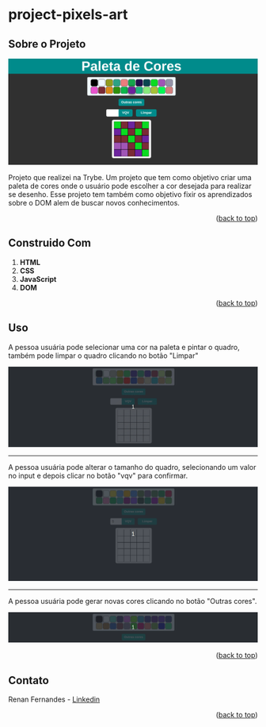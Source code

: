 <a name="readme-top"></a>
# project-pixels-art

## Sobre o Projeto

![Pixel Art Screen Shot](./projectImage.png)

Projeto que realizei na Trybe. Um projeto que tem como objetivo criar uma paleta de cores onde o usuário pode escolher a cor desejada para realizar se desenho. Esse projeto tem também como objetivo fixir os aprendizados sobre o DOM alem de buscar novos conhecimentos.

<p align="right">(<a href="#readme-top">back to top</a>)</p>

## Construido Com
 1. **HTML**
 2. **CSS**
 3. **JavaScript**
 3. **DOM**

<p align="right">(<a href="#readme-top">back to top</a>)</p>

## Uso

A pessoa usuária pode selecionar uma cor na paleta e pintar o quadro, também pode limpar o quadro clicando no botão "Limpar"

![Pixel Art Gif](./pintPicture.gif)

<hr>

A pessoa usuária pode alterar o tamanho do quadro, selecionando um valor no input e depois clicar no botão "vqv" para confirmar.

![Pixel Art Gif](./sizeBoard.gif)

<hr>

A pessoa usuária pode gerar novas cores clicando no botão "Outras cores".

![Pixel Art Gif](./newColors.gif)

<p align="right">(<a href="#readme-top">back to top</a>)</p>


## Contato

Renan Fernandes - [Linkedin](https://www.linkedin.com/in/orenanfernandes/)

<p align="right">(<a href="#readme-top">back to top</a>)</p>
